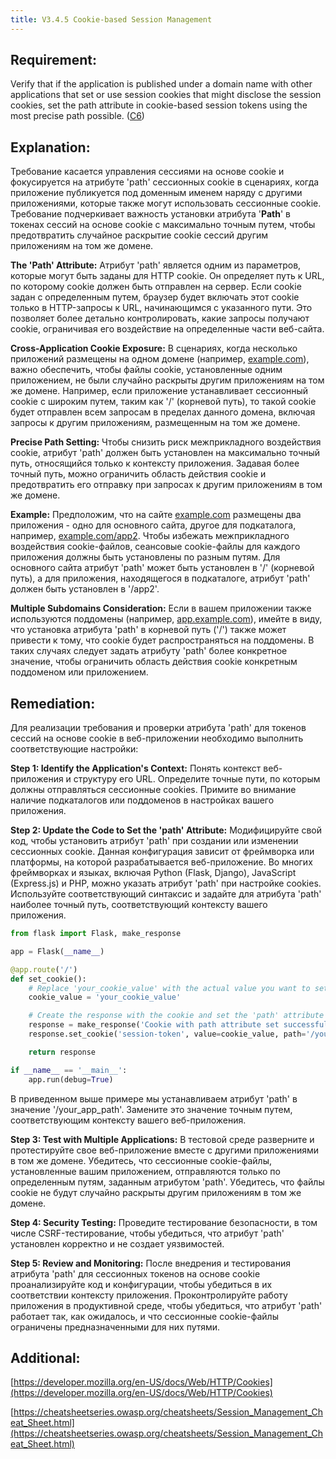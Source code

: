 ```yaml
---
title: V3.4.5 Cookie-based Session Management
---
```




## Requirement:

Verify that if the application is published under a domain name with other applications that set or use session cookies that might disclose the session cookies, set the path attribute in cookie-based session tokens using the most precise path possible. ([C6](https://owasp.org/www-project-proactive-controls/#div-numbering))

## Explanation:

Требование касается управления сессиями на основе cookie и фокусируется на атрибуте 'path' сессионных cookie в сценариях, когда приложение публикуется под доменным именем наряду с другими приложениями, которые также могут использовать сессионные cookie. Требование подчеркивает важность установки атрибута '**Path**' в токенах сессий на основе cookie с максимально точным путем, чтобы предотвратить случайное раскрытие cookie сессий другим приложениям на том же домене.

**The 'Path' Attribute:**
Атрибут 'path' является одним из параметров, которые могут быть заданы для HTTP cookie. Он определяет путь к URL, по которому cookie должен быть отправлен на сервер. Если cookie задан с определенным путем, браузер будет включать этот cookie только в HTTP-запросы к URL, начинающимся с указанного пути. Это позволяет более детально контролировать, какие запросы получают cookie, ограничивая его воздействие на определенные части веб-сайта.

**Cross-Application Cookie Exposure:**
 В сценариях, когда несколько приложений размещены на одном домене (например, [example.com](http://example.com)), важно обеспечить, чтобы файлы cookie, установленные одним приложением, не были случайно раскрыты другим приложениям на том же домене. Например, если приложение устанавливает сессионный cookie с широким путем, таким как '/' (корневой путь), то такой cookie будет отправлен всем запросам в пределах данного домена, включая запросы к другим приложениям, размещенным на том же домене.

**Precise Path Setting:**
Чтобы снизить риск межприкладного воздействия cookie, атрибут 'path' должен быть установлен на максимально точный путь, относящийся только к контексту приложения. Задавая более точный путь, можно ограничить область действия cookie и предотвратить его отправку при запросах к другим приложениям в том же домене.

**Example:**
Предположим, что на сайте [example.com](http://example.com) размещены два приложения - одно для основного сайта, другое для подкаталога, например, [example.com/app2](http://example.com/app2). Чтобы избежать межприкладного воздействия cookie-файлов, сеансовые cookie-файлы для каждого приложения должны быть установлены по разным путям. Для основного сайта атрибут 'path' может быть установлен в '/' (корневой путь), а для приложения, находящегося в подкаталоге, атрибут 'path' должен быть установлен в '/app2'.

**Multiple Subdomains Consideration:**
Если в вашем приложении также используются поддомены (например, [app.example.com](http://app.example.com)), имейте в виду, что установка атрибута 'path' в корневой путь ('/') также может привести к тому, что cookie будет распространяться на поддомены. В таких случаях следует задать атрибуту 'path' более конкретное значение, чтобы ограничить область действия cookie конкретным поддоменом или приложением.

## Remediation:

Для реализации требования и проверки атрибута 'path' для токенов сессий на основе cookie в веб-приложении необходимо выполнить соответствующие настройки:

**Step 1: Identify the Application's Context:**
    Понять контекст веб-приложения и структуру его URL. Определите точные пути, по которым должны отправляться сессионные cookies. Примите во внимание наличие подкаталогов или поддоменов в настройках вашего приложения.

**Step 2: Update the Code to Set the 'path' Attribute:**
    Модифицируйте свой код, чтобы установить атрибут 'path' при создании или изменении сессионных cookie. Данная конфигурация зависит от фреймворка или платформы, на которой разрабатывается веб-приложение. Во многих фреймворках и языках, включая Python (Flask, Django), JavaScript (Express.js) и PHP, можно указать атрибут 'path' при настройке cookies. Используйте соответствующий синтаксис и задайте для атрибута 'path' наиболее точный путь, соответствующий контексту вашего приложения.


```python
from flask import Flask, make_response

app = Flask(__name__)

@app.route('/')
def set_cookie():
    # Replace 'your_cookie_value' with the actual value you want to set in the cookie
    cookie_value = 'your_cookie_value'

    # Create the response with the cookie and set the 'path' attribute
    response = make_response('Cookie with path attribute set successfully!')
    response.set_cookie('session-token', value=cookie_value, path='/your_app_path', secure=True, httponly=True)

    return response

if __name__ == '__main__':
    app.run(debug=True)
```

В приведенном выше примере мы устанавливаем атрибут 'path' в значение '/your_app_path'. Замените это значение точным путем, соответствующим контексту вашего веб-приложения.

**Step 3: Test with Multiple Applications:**
    В тестовой среде разверните и протестируйте свое веб-приложение вместе с другими приложениями в том же домене. Убедитесь, что сессионные cookie-файлы, установленные вашим приложением, отправляются только по определенным путям, заданным атрибутом 'path'. Убедитесь, что файлы cookie не будут случайно раскрыты другим приложениям в том же домене.

**Step 4: Security Testing:**
    Проведите тестирование безопасности, в том числе CSRF-тестирование, чтобы убедиться, что атрибут 'path' установлен корректно и не создает уязвимостей.

**Step 5: Review and Monitoring:**
    После внедрения и тестирования атрибута 'path' для сессионных токенов на основе cookie проанализируйте код и конфигурации, чтобы убедиться в их соответствии контексту приложения. Проконтролируйте работу приложения в продуктивной среде, чтобы убедиться, что атрибут 'path' работает так, как ожидалось, и что сессионные cookie-файлы ограничены предназначенными для них путями.

## Additional:

[https://developer.mozilla.org/en-US/docs/Web/HTTP/Cookies](https://developer.mozilla.org/en-US/docs/Web/HTTP/Cookies)

[https://cheatsheetseries.owasp.org/cheatsheets/Session_Management_Cheat_Sheet.html](https://cheatsheetseries.owasp.org/cheatsheets/Session_Management_Cheat_Sheet.html)





